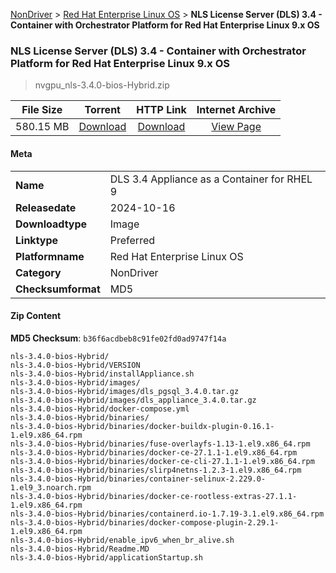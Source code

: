 
[NonDriver](/README.md)  >  [Red Hat Enterprise Linux OS](/index/NonDriver/Red_Hat_Enterprise_Linux_OS.md)  >  **NLS License Server (DLS) 3.4 - Container with Orchestrator Platform for Red Hat Enterprise Linux 9.x OS**


###    NLS License Server (DLS) 3.4 - Container with Orchestrator Platform for Red Hat Enterprise Linux 9.x OS

> nvgpu_nls-3.4.0-bios-Hybrid.zip   


| **File Size** | **Torrent**  | **HTTP Link** | **Internet Archive** |
|:-------------:|:------------:|:-------------:|:--------------------:|
| 580.15 MB |  [Download](https://archive.org/download/nvgpu_nls-3.4.0-bios-Hybrid.zip/nvgpu_nls-3.4.0-bios-Hybrid.zip_archive.torrent)       | [Download](https://archive.org/compress/nvgpu_nls-3.4.0-bios-Hybrid.zip) | [View Page](https://archive.org/details/nvgpu_nls-3.4.0-bios-Hybrid.zip)       |

#### Meta

<table>
<tr><td><strong>Name</strong></td><td>DLS 3.4 Appliance as a Container for RHEL 9</td></tr>
<tr><td><strong>Releasedate</strong></td><td>2024-10-16</td></tr>
<tr><td><strong>Downloadtype</strong></td><td>Image</td></tr>
<tr><td><strong>Linktype</strong></td><td>Preferred</td></tr>
<tr><td><strong>Platformname</strong></td><td>Red Hat Enterprise Linux OS</td></tr>
<tr><td><strong>Category</strong></td><td>NonDriver</td></tr>
<tr><td><strong>Checksumformat</strong></td><td>MD5</td></tr>
</table>

#### Zip Content

**MD5 Checksum**: `b36f6acdbeb8c91fe02fd0ad9747f14a`

```text
nls-3.4.0-bios-Hybrid/
nls-3.4.0-bios-Hybrid/VERSION
nls-3.4.0-bios-Hybrid/installAppliance.sh
nls-3.4.0-bios-Hybrid/images/
nls-3.4.0-bios-Hybrid/images/dls_pgsql_3.4.0.tar.gz
nls-3.4.0-bios-Hybrid/images/dls_appliance_3.4.0.tar.gz
nls-3.4.0-bios-Hybrid/docker-compose.yml
nls-3.4.0-bios-Hybrid/binaries/
nls-3.4.0-bios-Hybrid/binaries/docker-buildx-plugin-0.16.1-1.el9.x86_64.rpm
nls-3.4.0-bios-Hybrid/binaries/fuse-overlayfs-1.13-1.el9.x86_64.rpm
nls-3.4.0-bios-Hybrid/binaries/docker-ce-27.1.1-1.el9.x86_64.rpm
nls-3.4.0-bios-Hybrid/binaries/docker-ce-cli-27.1.1-1.el9.x86_64.rpm
nls-3.4.0-bios-Hybrid/binaries/slirp4netns-1.2.3-1.el9.x86_64.rpm
nls-3.4.0-bios-Hybrid/binaries/container-selinux-2.229.0-1.el9_3.noarch.rpm
nls-3.4.0-bios-Hybrid/binaries/docker-ce-rootless-extras-27.1.1-1.el9.x86_64.rpm
nls-3.4.0-bios-Hybrid/binaries/containerd.io-1.7.19-3.1.el9.x86_64.rpm
nls-3.4.0-bios-Hybrid/binaries/docker-compose-plugin-2.29.1-1.el9.x86_64.rpm
nls-3.4.0-bios-Hybrid/enable_ipv6_when_br_alive.sh
nls-3.4.0-bios-Hybrid/Readme.MD
nls-3.4.0-bios-Hybrid/applicationStartup.sh
```